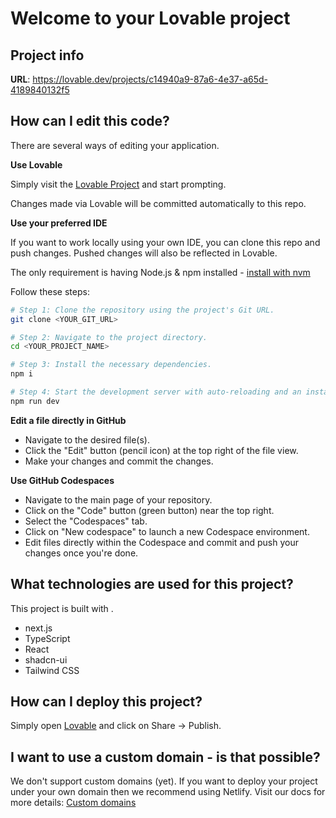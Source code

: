 # Welcome to your Lovable project

## Project info

**URL**: https://lovable.dev/projects/c14940a9-87a6-4e37-a65d-4189840132f5

## How can I edit this code?

There are several ways of editing your application.

**Use Lovable**

Simply visit the
[Lovable Project](https://lovable.dev/projects/c14940a9-87a6-4e37-a65d-4189840132f5)
and start prompting.

Changes made via Lovable will be committed automatically to this repo.

**Use your preferred IDE**

If you want to work locally using your own IDE, you can clone this repo and push
changes. Pushed changes will also be reflected in Lovable.

The only requirement is having Node.js & npm installed -
[install with nvm](https://github.com/nvm-sh/nvm#installing-and-updating)

Follow these steps:

```sh
# Step 1: Clone the repository using the project's Git URL.
git clone <YOUR_GIT_URL>

# Step 2: Navigate to the project directory.
cd <YOUR_PROJECT_NAME>

# Step 3: Install the necessary dependencies.
npm i

# Step 4: Start the development server with auto-reloading and an instant preview.
npm run dev
```

**Edit a file directly in GitHub**

- Navigate to the desired file(s).
- Click the "Edit" button (pencil icon) at the top right of the file view.
- Make your changes and commit the changes.

**Use GitHub Codespaces**

- Navigate to the main page of your repository.
- Click on the "Code" button (green button) near the top right.
- Select the "Codespaces" tab.
- Click on "New codespace" to launch a new Codespace environment.
- Edit files directly within the Codespace and commit and push your changes once
  you're done.

## What technologies are used for this project?

This project is built with .

- next.js
- TypeScript
- React
- shadcn-ui
- Tailwind CSS

## How can I deploy this project?

Simply open
[Lovable](https://lovable.dev/projects/c14940a9-87a6-4e37-a65d-4189840132f5) and
click on Share -> Publish.

## I want to use a custom domain - is that possible?

We don't support custom domains (yet). If you want to deploy your project under
your own domain then we recommend using Netlify. Visit our docs for more
details: [Custom domains](https://docs.lovable.dev/tips-tricks/custom-domain/)
